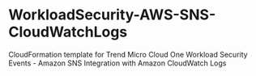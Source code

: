 # WorkloadSecurity-AWS-SNS-CloudWatchLogs
CloudFormation template for Trend Micro Cloud One Workload Security Events - Amazon SNS Integration with Amazon CloudWatch Logs
